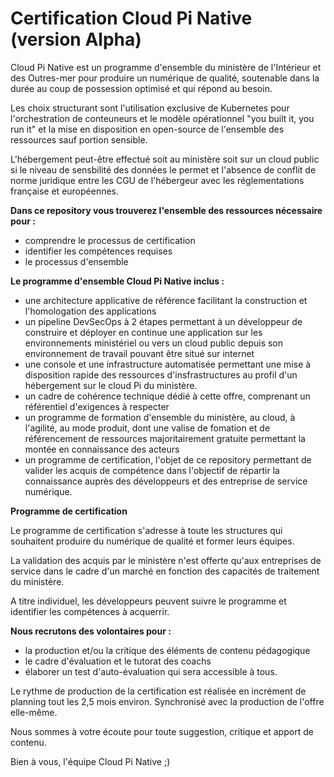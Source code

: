 # Certification Cloud Pi Native (version Alpha)

Cloud Pi Native est un programme d'ensemble du ministère de l'Intérieur et des Outres-mer pour produire un numérique de qualité, soutenable dans la durée au coup de possession optimisé et qui répond au besoin. 

Les choix structurant sont l'utilisation exclusive de Kubernetes pour l'orchestration de conteuneurs et le modèle opérationnel "you built it, you run it" et la mise en disposition en open-source de l'ensemble des ressources sauf portion sensible.

L'hébergement peut-être effectué soit au ministère soit sur un cloud public si le niveau de sensbilité des données le permet et l'absence de conflit de norme juridique entre les CGU de l'hébergeur avec les réglementations française et européennes.

**Dans ce repository vous trouverez l'ensemble des ressources nécessaire pour :**

- comprendre le processus de certification
- identifier les compétences requises
- le processus d'ensemble


**Le programme d'ensemble Cloud Pi Native inclus :**

- une architecture applicative de référence facilitant la construction et l'homologation des applications
- un pipeline DevSecOps à 2 étapes permettant à un développeur de construire et déployer en continue une application sur les environnements ministériel ou vers un cloud public depuis son environnement de travail pouvant être situé sur internet
- une console et une infrastructure automatisée permettant une mise à disposition rapide des ressources d'insfrastructures au profil d'un hébergement sur le cloud Pi du ministère. 
- un cadre de cohérence technique dédié à cette offre, comprenant un référentiel d'exigences à respecter
- un programme de formation d'ensemble du ministère, au cloud, à l'agilité, au mode produit, dont une valise de fomation et de référencement de ressources majoritairement gratuite permettant la montée en connaissance des acteurs
- un programme de certification, l'objet de ce repository permettant de valider les acquis de compétence dans l'objectif de répartir la connaissance auprès des développeurs et des entreprise de service numérique.

**Programme de certification**

Le programme de certification s'adresse à toute les structures qui souhaitent produire du numérique de qualité et former leurs équipes.

La validation des acquis par le ministère n'est offerte qu'aux entreprises de service dans le cadre d'un marché en fonction des capacités de traitement du ministère.

A titre individuel, les développeurs peuvent suivre le programme et identifier les compétences à acquerrir. 

**Nous recrutons des volontaires pour :**
- la production et/ou la critique des éléments de contenu pédagogique
- le cadre d'évaluation et le tutorat des coachs   
- élaborer un test d'auto-évaluation qui sera accessible à tous.

 Le rythme de production de la certification est réalisée en incrément de planning tout les 2,5 mois environ. Synchronisé avec la production de l'offre elle-même.

 Nous sommes à votre écoute pour toute suggestion, critique et apport de contenu. 

Bien à vous, l'équipe Cloud Pi Native ;)





